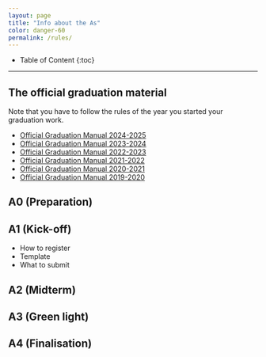 ```yaml
---
layout: page
title: "Info about the As"
color: danger-60
permalink: /rules/
---
```


<div class="box" markdown="1"> 

* Table of Content
{:toc}

</div>

- - -

<section id="gradmanual">
</section>

## The official graduation material

Note that you have to follow the rules of the year you started your graduation work.
<!-- Even if it takes you 2 years to complete, the rules that applied when you started are the rules that apply during your whole graduation process. -->

- [Official Graduation Manual 2024-2025](GraduationManualGeomatics2024-2025.pdf)
- [Official Graduation Manual 2023-2024](GraduationManualGeomatics2023-2024.pdf)
- [Official Graduation Manual 2022-2023](GraduationManualGeomatics2022-2023.pdf)
- [Official Graduation Manual 2021-2022](GraduationManualGeomatics2021-2022.pdf)
- [Official Graduation Manual 2020-2021](GraduationManualGeomatics2020-2021.pdf)
- [Official Graduation Manual 2019-2020](GraduationManualGeomatics2019-2020.pdf)
   

## A0 (Preparation)

<!-- <div data-tf-live="01JRAE19NS8QBE1VGW9C8GXWNS"></div><script src="//embed.typeform.com/next/embed.js"></script> -->

## A1 (Kick-off)

- How to register
- Template
- What to submit

<!-- - you do not need to register for A1 yourself, the coordinator (Ken) does this for all students who submitted topics
- [template A1](../templates/#p2)
- one week before your A1, you need to email your final A1 proposal to: (1) your first supervisor; (2) your second supervisor; (3) the delegate of the board of examiners assigned to you (you can see that in the calendar entry for your A1); (4)  'BoardofExaminers-BK@tudelft.nl'.
The email must state as subject: "A1 graduation plan + [your student number]".  -->


## A2 (Midterm)

<!-- - you do not need to register for A2 or do anything special
- at one meeting with your first supervisor (before registering for A3), you should reflect on the progress done
- your first supervisor will register the A2 in the system -->


## A3 (Green light)

<!-- - during the P2 session, you are registered for P4 (and a date is chosen). If this was done, you do **not** need to register for P4 
- however, you do need to cancel your P4 if you don't go to the planned date. You do this by sending an email to your 2 supervisors, the delegate, and to `afstuderen-bk@tudelft.nl`
- if you are not registered for P4, then [this form](https://www.tudelft.nl/en/student/a-be-student-portal/practical-affairs/forms) must be used
- for the P4, you need to pick a co-reader, this person will read and send feedback/questions to your supervisors. This person is chosen by your supervisors and you. It's the best person at TUDelft for the topic, and outsiders from other universities are allowed (and can attend online).
- what needs to be submitted is between your supervisors and you, speak to them. Usually, a *draft* of your thesis needs to be handed in. A draft means what your supervisors say it should be, there are no strict rules (but [this](https://3d.bk.tudelft.nl/courses/geo2020/faq/#what-is-a-complete-draft-at-p4) can help)
- you need to upload the draft to the Brightspace Plagiarism Scan page. It's complex, so follow the [steps on this page](../plagiarism)
- P4 is a go/nogo, thus what you submit is assessed.
- [template P4](../templates/#p4p5) -->


## A4 (Finalisation)

<!-- - there is no forms to register for A4, your 1st supervisor does that for you at A3
- [template A4](../templates/#p4p5)
- [rubric for marking the final thesis](../rubric/)
- [submit a rebuttal/corrections document with your thesis](https://3d.bk.tudelft.nl/courses/geo2020/tips/#with-the-p5-thesis-submit-a-rebuttalcorrections-document)
- you must submit your final thesis to all members of the committee (chairperson + both supervisors + co-reader) one week before your P5; you should include the co-reader.
- maximum 1 day after the P5, you have to upload your final thesis to the TU Delft repository, and please [follow these rules](https://3d.bk.tudelft.nl/courses/geo2020/faq/#how-to-upload-your-final-thesis-to-the-tud-repository) -->

